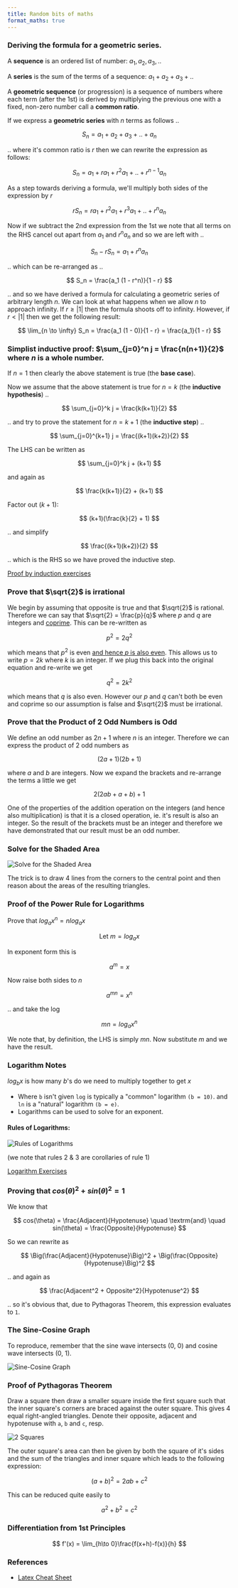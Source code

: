 ```yaml
---
title: Random bits of maths
format_maths: true
---
```


### Deriving the formula for a geometric series.

A **sequence** is an ordered list of number: $a_1, a_2, a_3, ..$

A **series** is the sum of the terms of a sequence: $a_1 + a_2 + a_3 + ..$

A **geometric sequence** (or progression) is a sequence of numbers where each term (after the 1st) is derived by multiplying the previous one with a fixed, non-zero number call a **common ratio**.

If we express a **geometric series** with $n$ terms as follows ..

$$
S_n = a_1 + a_2 + a_3 + .. + a_n
$$

.. where it's common ratio is $r$ then we can rewrite the expression as follows:

$$
S_n = a_1 + r a_1 + r^2 a_1 + .. + r^{n-1} a_n
$$

As a step towards deriving a formula, we'll multiply both sides of the expression by $r$

$$
r S_n = r a_1 + r^2 a_1 + r^3 a_1 + .. + r^n a_n
$$

Now if we subtract the 2nd expression from the 1st we note that all terms on the RHS cancel out apart from $a_1$ and $r^n a_n$ and so we are left with ..

$$
S_n - r S_n = a_1 + r^n a_n
$$

.. which can be re-arranged as ..

$$
S_n = \frac{a_1 (1 - r^n)}{1 - r}
$$

.. and so we have derived a formula for calculating a geometric series of arbitrary length $n$.
We can look at what happens when we allow $n$ to approach infinity. 
If $r \geq |1|$ then the formula shoots off to infinity. However, if $r < |1|$ then we get the following result:

$$
\lim_{n \to \infty} S_n = \frac{a_1 (1 - 0)}{1 - r} = \frac{a_1}{1 - r}
$$

### Simplist inductive proof: $\sum_{j=0}^n j = \frac{n(n+1)}{2}$ where $n$ is a whole number.

If $n=1$ then clearly the above statement is true (the **base case**).

Now we assume that the above statement is true for $n=k$ (the **inductive hypothesis**) ..

$$
\sum_{j=0}^k j = \frac{k(k+1)}{2}
$$

.. and try to prove the statement for $n=k+1$ (the **inductive step**) ..

$$
\sum_{j=0}^{k+1} j = \frac{(k+1)(k+2)}{2}
$$

The LHS can be written as

$$
\sum_{j=0}^k j + (k+1)
$$

and again as

$$
\frac{k(k+1)}{2} + (k+1)
$$

Factor out $(k+1)$:

$$
(k+1)(\frac{k}{2} + 1)
$$

.. and simplify

$$
\frac{(k+1)(k+2)}{2}
$$

.. which is the RHS so we have proved the inductive step.

[Proof by induction exercises](https://madasmaths.com/archive/maths_booklets/further_topics/various/proof_by_induction.pdf)

### Prove that $\sqrt{2}$ is irrational

We begin by assuming that opposite is true and that $\sqrt{2}$ is rational.
Therefore we can say that $\sqrt{2} = \frac{p}{q}$ where $p$ and $q$ are integers and [coprime](https://en.wikipedia.org/wiki/Coprime_integers).
This can be re-written as

$$
p ^ 2 = 2 q ^ 2
$$

which means that $p ^ 2$ is even
[and hence $p$ is also even](https://math.stackexchange.com/questions/2708654/if-the-square-of-an-integer-number-x-is-even-then-x-has-to-be-even/2708668#2708668).
This allows us to write $p = 2k$ where $k$ is an integer.
If we plug this back into the original equation and re-write we get

$$
q ^ 2 = 2 k ^ 2
$$

which means that $q$ is also even.
However our $p$ and $q$ can't both be even and coprime so our assumption is false and $\sqrt{2}$ must be irrational.

### Prove that the Product of 2 Odd Numbers is Odd

We define an odd number as $2n+1$ where $n$ is an integer.
Therefore we can express the product of 2 odd numbers as

$$
(2a+1)(2b+1)
$$

where $a$ and $b$ are integers. Now we expand the brackets and re-arrange the terms a little we get

$$
2(2ab + a + b) + 1
$$

One of the properties of the addition operation on the integers (and hence also multiplication) is that it is a closed operation, ie. it's result is also an integer. So the result of the brackets must be an integer and therefore we have demonstrated that our result must be an odd number. 

### Solve for the Shaded Area

![Solve for the Shaded Area](https://mindyourdecisions.com/blog/wp-content/uploads/2018/06/Find-The-Area-You-Should-Be-Able-To-Solve-problem.png)

The trick is to draw 4 lines from the corners to the central point and then reason about the areas of the resulting triangles.

### Proof of the Power Rule for Logarithms

Prove that $log_ax^n = nlog_ax$

$$
\textrm{Let} \: m=log_ax
$$

In exponent form this is

$$
a^m = x
$$

Now raise both sides to $n$

$$
a^{mn} = x^n
$$

.. and take the log

$$
mn = log_a x^n
$$

We note that, by definition, the LHS is simply $mn$. Now substitute $m$ and we have the result.

### Logarithm Notes

$log_b x$ is how many $b$'s do we need to multiply together to get $x$

- Where `b` isn't given `log` is typically a "common" logarithm `(b = 10)`. and `ln` is a "natural" logarithm `(b = e)`.
- Logarithms can be used to solve for an exponent.

#### Rules of Logarithms:

![Rules of Logarithms](https://www.chilimath.com/wp-content/uploads/2020/03/log-rules.gif)

(we note that rules 2 & 3 are corollaries of rule 1)

[Logarithm Exercises](https://madasmaths.com/archive/maths_booklets/basic_topics/various/logarithms_practice.pdf)

### Proving that $cos(\theta)^2+sin(\theta)^2=1$

We know that

$$
cos(\theta) = \frac{Adjacent}{Hypotenuse} \quad \textrm{and} \quad sin(\theta) = \frac{Opposite}{Hypotenuse}
$$

So we can rewrite as

$$
\Big(\frac{Adjacent}{Hypotenuse}\Big)^2 + \Big(\frac{Opposite}{Hypotenuse}\Big)^2
$$

.. and again as

$$
\frac{Adjacent^2 + Opposite^2}{Hypotenuse^2}
$$

.. so it's obvious that, due to Pythagoras Theorem, this expression evaluates to `1`.

### The Sine-Cosine Graph

To reproduce, remember that the sine wave intersects (0, 0) and cosine wave intersects (0, 1).

![Sine-Cosine Graph](https://www.mathsisfun.com/algebra/images/sine-cosine-graph.svg)

### Proof of Pythagoras Theorem

Draw a square then draw a smaller square inside the first square such that the inner square's corners are braced against the outer square. This gives 4 equal right-angled triangles. Denote their opposite, adjacent and hypotenuse with `a`, `b` and `c`, resp.

![2 Squares](https://graphicmaths.com/img/gcse/trigonometry/pythagoras/pythagoras-proof-visual-1.png)

The outer square's area can then be given by both the square of it's sides and the sum of the triangles and inner square which leads to the following expression:

$$
(a + b)^2 = 2ab + c^2
$$

This can be reduced quite easily to

$$
a^2 + b^2 = c^2
$$

### Differentiation from 1st Principles

$$
f'(x) = \lim_{h\to 0}\frac{f(x+h)-f(x)}{h}
$$

[](https://madasmaths.com/archive/maths_booklets/further_topics/various/differentiation_from_first_principles.pdf)

### References

- [Latex Cheat Sheet](https://tug.ctan.org/info/undergradmath/undergradmath.pdf)